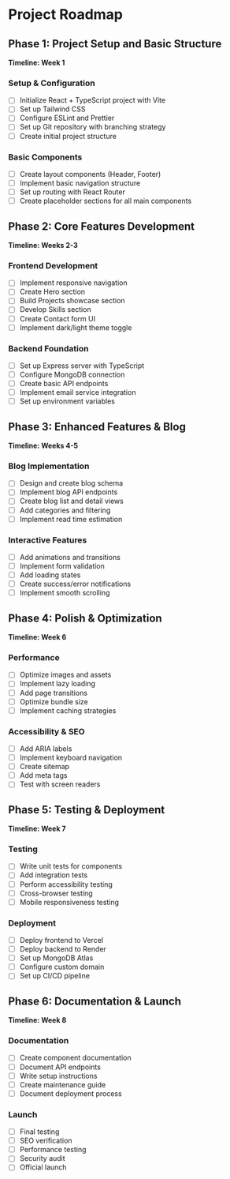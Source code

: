 # Project Roadmap

## Phase 1: Project Setup and Basic Structure

**Timeline: Week 1**

### Setup & Configuration

- [ ] Initialize React + TypeScript project with Vite
- [ ] Set up Tailwind CSS
- [ ] Configure ESLint and Prettier
- [ ] Set up Git repository with branching strategy
- [ ] Create initial project structure

### Basic Components

- [ ] Create layout components (Header, Footer)
- [ ] Implement basic navigation structure
- [ ] Set up routing with React Router
- [ ] Create placeholder sections for all main components

## Phase 2: Core Features Development

**Timeline: Weeks 2-3**

### Frontend Development

- [ ] Implement responsive navigation
- [ ] Create Hero section
- [ ] Build Projects showcase section
- [ ] Develop Skills section
- [ ] Create Contact form UI
- [ ] Implement dark/light theme toggle

### Backend Foundation

- [ ] Set up Express server with TypeScript
- [ ] Configure MongoDB connection
- [ ] Create basic API endpoints
- [ ] Implement email service integration
- [ ] Set up environment variables

## Phase 3: Enhanced Features & Blog

**Timeline: Weeks 4-5**

### Blog Implementation

- [ ] Design and create blog schema
- [ ] Implement blog API endpoints
- [ ] Create blog list and detail views
- [ ] Add categories and filtering
- [ ] Implement read time estimation

### Interactive Features

- [ ] Add animations and transitions
- [ ] Implement form validation
- [ ] Add loading states
- [ ] Create success/error notifications
- [ ] Implement smooth scrolling

## Phase 4: Polish & Optimization

**Timeline: Week 6**

### Performance

- [ ] Optimize images and assets
- [ ] Implement lazy loading
- [ ] Add page transitions
- [ ] Optimize bundle size
- [ ] Implement caching strategies

### Accessibility & SEO

- [ ] Add ARIA labels
- [ ] Implement keyboard navigation
- [ ] Create sitemap
- [ ] Add meta tags
- [ ] Test with screen readers

## Phase 5: Testing & Deployment

**Timeline: Week 7**

### Testing

- [ ] Write unit tests for components
- [ ] Add integration tests
- [ ] Perform accessibility testing
- [ ] Cross-browser testing
- [ ] Mobile responsiveness testing

### Deployment

- [ ] Deploy frontend to Vercel
- [ ] Deploy backend to Render
- [ ] Set up MongoDB Atlas
- [ ] Configure custom domain
- [ ] Set up CI/CD pipeline

## Phase 6: Documentation & Launch

**Timeline: Week 8**

### Documentation

- [ ] Create component documentation
- [ ] Document API endpoints
- [ ] Write setup instructions
- [ ] Create maintenance guide
- [ ] Document deployment process

### Launch

- [ ] Final testing
- [ ] SEO verification
- [ ] Performance testing
- [ ] Security audit
- [ ] Official launch
